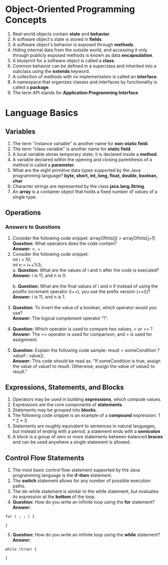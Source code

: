 # Object-Oriented Programming Concepts
1. Real-world objects contain <b>state</b> and <b>behavior</b>.
2. A software object's state is stored in <b>fields</b>.
3. A software object's behavior is exposed through <b>methods</b>.
4. Hiding internal data from the outside world, and accessing it only through publicly exposed methods is known as data <b>encapsulation</b>.
5. A blueprint for a software object is called a <b>class</b>.
6. Common behavior can be defined in a superclass and inherited into a subclass using the <b>extends</b> keyword.
7. A collection of methods with no implementation is called an <b>interface</b>.
8. A namespace that organizes classes and interfaces by functionality is called a <b>package</b>.
9. The term API stands for <b>Application Programming Interface</b>.

# Language Basics
## Variables
1. The term "instance variable" is another name for <b>non-static field</b>.
2. The term "class variable" is another name for <b>static field</b>.
3. A local variable stores temporary state; it is declared inside a <b>method</b>.
4. A variable declared within the opening and closing parenthesis of a method is called a <b>parameter</b>.
5. What are the eight primitive data types supported by the Java programming language? <b>byte, short, int, long, float, double, boolean, char</b>
6. Character strings are represented by the class <b>java.lang.String</b>.
7. An <b>array</b> is a container object that holds a fixed number of values of a single type.

## Operations
### Answers to Questions
1. Consider the following code snippet:
arrayOfInts[j] > arrayOfInts[j+1]<br>
<b>Question:</b> What operators does the code contain?<br>
<b>Answer:</b> >, +<br>
2. Consider the following code snippet:<br>
int i = 10;<br>
int n = i++%5;<br>
a. <b>Question:</b> What are the values of i and n after the code is executed?<br>
<b>Answer:</b> i is 11, and n is 0.<br><br>
b. <b>Question:</b> What are the final values of i and n if instead of using the postfix increment operator (i++), you use the prefix version (++i))?<br>
<b>Answer:</b> i is 11, and n is 1.<br><br>
3. <b>Question:</b> To invert the value of a boolean, which operator would you use?<br>
<b>Answer:</b> The logical complement operator "!".<br><br>
4. <b>Question:</b> Which operator is used to compare two values, = or == ?<br>
<b>Answer:</b> The == operator is used for comparison, and = is used for assignment.<br><br>
5. <b>Question:</b> Explain the following code sample: result = someCondition ? value1 : value2;<br>
<b>Answer:</b> This code should be read as: "If someCondition is true, assign the value of value1 to result. Otherwise, assign the value of value2 to result."

## Expressions, Statements, and Blocks
1. Operators may be used in building <b>expressions</b>, which compute values.
2. Expressions are the core components of <b>statements</b>.
3. Statements may be grouped into <b>blocks</b>.
4. The following code snippet is an example of a <b>compound</b> expression.
 1 * 2 * 3
5. Statements are roughly equivalent to sentences in natural languages, but instead of ending with a period, a statement ends with a <b>semicolon</b>
6. A block is a group of zero or more statements between balanced <b>braces</b> and can be used anywhere a single statement is allowed.

## Control Flow Statements
1. The most basic control flow statement supported by the Java programming language is the <b>if-then</b> statement.
2. The <b>switch</b> statement allows for any number of possible execution paths.
3. The do-while statement is similar to the while statement, but evaluates its expression at the <b>bottom</b> of the loop.
4. <b>Question:</b> How do you write an infinite loop using the <b>for</b> statement?
<b>Answer:</b><br>
```
for ( ; ; ) {

}
```
5. <b>Question:</b> How do you write an infinite loop using the <b>while</b> statement?
<b>Answer:</b>
```
while (true) {

}
```
